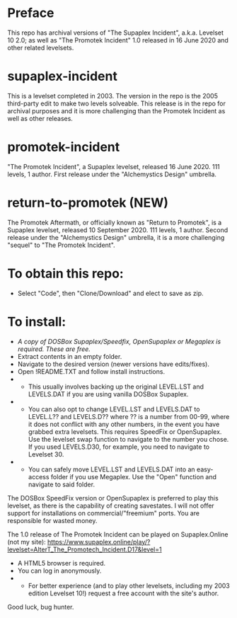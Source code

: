 # Preface
This repo has archival versions of "The Supaplex Incident", a.k.a. Levelset 10 2.0; as well as "The Promotek Incident" 1.0 released in 16 June 2020 and other related levelsets.

# supaplex-incident
This is a levelset completed in 2003. The version in the repo is the 2005 third-party edit to make two levels solveable. This release is in the repo for archival purposes and it is more challenging than the Promotek Incident as well as other releases.

# promotek-incident
"The Promotek Incident", a Supaplex levelset, released 16 June 2020. 111 levels, 1 author. First release under the "Alchemystics Design" umbrella.

# return-to-promotek (NEW)
The Promotek Aftermath, or officially known as "Return to Promotek", is a Supaplex levelset, released 10 September 2020. 111 levels, 1 author. Second release under the "Alchemystics Design" umbrella, it is a more challenging "sequel" to "The Promotek Incident".

# To obtain this repo:
* Select "Code", then "Clone/Download" and elect to save as zip.
# To install:
* *A copy of DOSBox Supaplex/Speedfix, OpenSupaplex or Megaplex is required. These are free.*
* Extract contents in an empty folder.
* Navigate to the desired version (newer versions have edits/fixes).
* Open !README.TXT and follow install instructions.
* * This usually involves backing up the original LEVEL.LST and LEVELS.DAT if you are using vanilla DOSBox Supaplex.
* * You can also opt to change LEVEL.LST and LEVELS.DAT to LEVEL.L?? and LEVELS.D?? where ?? is a number from 00-99, where it does
not conflict with any other numbers, in the event you have grabbed extra levelsets. This requires SpeedFix or OpenSupaplex. Use the levelset swap function to navigate to the number you chose. If you used LEVELS.D30, for example, you need to navigate to Levelset 30.
* * You can safely move LEVEL.LST and LEVELS.DAT into an easy-access folder if you use Megaplex. Use the "Open" function and navigate to said folder.

The DOSBox SpeedFix version or OpenSupaplex is preferred to play this levelset, as there is the capability of creating savestates.
I will not offer support for installations on commercial/"freemium" ports. You are responsible for wasted money.

The 1.0 release of The Promotek Incident can be played on Supaplex.Online (not my site):
https://www.supaplex.online/play/?levelset=AlterT_The_Promotech_Incident.D17&level=1
* A HTML5 browser is required.
* You can log in anonymously.
* * For better experience (and to play other levelsets, including my 2003 edition Levelset 10!) request a free account with the site's author.

Good luck, bug hunter.
